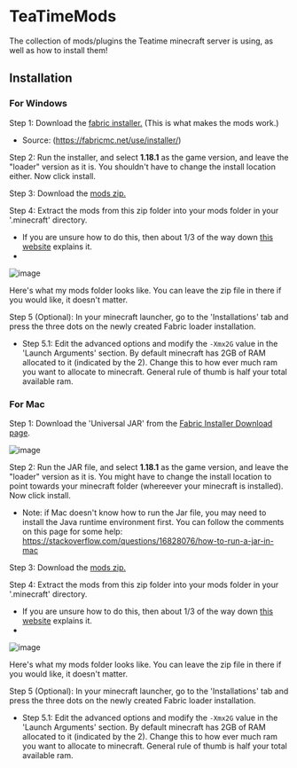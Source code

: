 # TeaTimeMods
The collection of mods/plugins the Teatime minecraft server is using, as well as how to install them!

## Installation

### For Windows
Step 1: Download the [fabric installer.](../main/fabric-installer-0.10.2.exe) (This is what makes the mods work.)
  - Source: (https://fabricmc.net/use/installer/)

Step 2: Run the installer, and select **1.18.1** as the game version, and leave the "loader" version as it is. You shouldn't have to change the install location either. Now click install.

Step 3: Download the [mods zip.](../main/teatime_mods.zip)

Step 4: Extract the mods from this zip folder into your mods folder in your '.minecraft' directory.
  - If you are unsure how to do this, then about 1/3 of the way down [this website](https://www.alphr.com/fabric-install-mods/) explains it.
  - 
![image](https://user-images.githubusercontent.com/85176789/161418929-ec6414ae-06c1-4762-99da-62a490b4a1e0.png)

Here's what my mods folder looks like. You can leave the zip file in there if you would like, it doesn't matter.

Step 5 (Optional): In your minecraft launcher, go to the 'Installations' tab and press the three dots on the newly created Fabric loader installation.
  - Step 5.1: Edit the advanced options and modify the `-Xmx2G` value in the 'Launch Arguments' section. By default minecraft has 2GB of RAM allocated to it (indicated by the 2). Change this to how ever much ram you want to allocate to minecraft. General rule of thumb is half your total available ram.
   

### For Mac
Step 1: Download the 'Universal JAR' from the [Fabric Installer Download page](https://fabricmc.net/use/installer/).
  
  ![image](https://user-images.githubusercontent.com/85176789/161418991-21ae16c3-1149-47ab-af52-9a3227d38dce.png)

Step 2: Run the JAR file, and select **1.18.1** as the game version, and leave the "loader" version as it is. You might have to change the install location to point towards your minecraft folder (whereever your minecraft is installed). Now click install. 
  - Note: if Mac doesn't know how to run the Jar file, you may need to install the Java runtime environment first. You can follow the comments on this page for some help: https://stackoverflow.com/questions/16828076/how-to-run-a-jar-in-mac

Step 3: Download the [mods zip.](../main/teatime_mods.zip)

Step 4: Extract the mods from this zip folder into your mods folder in your '.minecraft' directory.
  - If you are unsure how to do this, then about 1/3 of the way down [this website](https://www.alphr.com/fabric-install-mods/) explains it.
  - 
![image](https://user-images.githubusercontent.com/85176789/161418929-ec6414ae-06c1-4762-99da-62a490b4a1e0.png)

Here's what my mods folder looks like. You can leave the zip file in there if you would like, it doesn't matter.

Step 5 (Optional): In your minecraft launcher, go to the 'Installations' tab and press the three dots on the newly created Fabric loader installation.
  - Step 5.1: Edit the advanced options and modify the `-Xmx2G` value in the 'Launch Arguments' section. By default minecraft has 2GB of RAM allocated to it (indicated by the 2). Change this to how ever much ram you want to allocate to minecraft. General rule of thumb is half your total available ram.
